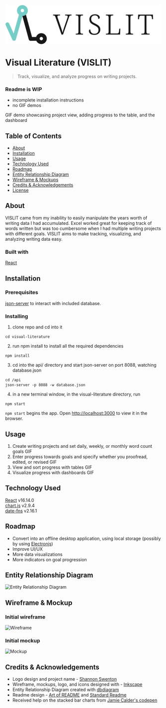 ![VISLIT Logo](/readme-assets/readme_logo-title.svg)
# Visual Literature (VISLIT)
>Track, visualize, and analyze progress on writing projects. 
### Readme is WIP
- incomplete installation instructions
- no GIF demos

GIF demo showcasing project view, adding progress to the table, and the dashboard

## Table of Contents
- [About](#About)
- [Installation](#Installation)
- [Usage](#Usage)
- [Technology Used](#Technology-Used)
- [Roadmap](#Roadmap)
- [Entity Relationship Diagram](#Entity-Relationship-Diagram)
- [Wireframe & Mockups](#Wireframe-&-Mockups)
- [Credits & Acknowledgements](#Credits-&-Acknowledgements)
- [License](#License)

## About
VISLIT came from my inability to easily manipulate the years worth of writing data I had accumulated. Excel worked great for keeping track of words written but was too cumbersome when I had multiple writing projects with different goals. VISLIT aims to make tracking, visualizing, and analyzing writing data easy.

### Built with
[React](https://reactjs.org/)

## Installation

### Prerequisites
[json-server](https://github.com/typicode/json-server) to interact with included database.

### Installing
1. clone repo and cd into it
```
cd visual-literature
```

2. run npm install to install all the required dependencies
```
npm install
```

3. cd into the api/ directory and start json-server on port 8088, watching database.json
```
cd /api
json-server -p 8088 -w database.json
```

4. in a new terminal window, in the visual-literature directory, run
```
npm start
```
```npm start``` begins the app. Open [http://localhost:3000](http://localhost:3000) to view it in the browser.

## Usage
1. Create writing projects and set daily, weekly, or monthly word count goals
GIF
2. Enter progress towards goals and specify whether you proofread, edited, or revised
GIF
3. View and sort progress with tables
GIF
4. Visualize progress with dashboards
GIF

## Technology Used
[React](https://reactjs.org/) v16.14.0 <br>
[chart.js](https://www.chartjs.org/) v2.9.4 <br>
[date-fns](https://date-fns.org/) v2.16.1 <br>

## Roadmap
- Convert into an offline desktop application, using local storage (possibly by using [Electronjs](https://www.electronjs.org/))
- Improve UI/UX
- More data visualizations
- More indicators on goal progression

## Entity Relationship Diagram
![Entity Relationship Diagram](/readme-assets/readme_ERD.png)

## Wireframe & Mockup
### Initial wireframe
![Wireframe](/readme-assets/readme_wireframe.png) <br>
### Initial mockup
![Mockup](/readme-assets/readme_mockup.png)

## Credits & Acknowledgements
- Logo design and project name - [Shannon Swenton](https://www.etsy.com/uk/shop/theshanconnection) <br>
- Wireframe, mockups, logo, and icons designed with - [Inkscape](https://inkscape.org/) <br>
- Entity Relationship Diagram created with [dbdiagram](https://dbdiagram.io/) <br>
- Readme design - [Art of README](https://github.com/noffle/art-of-readme#readme) and [Standard Readme](https://github.com/RichardLitt/standard-readme)
- Received help on the stacked bar charts from [Jamie Calder's codepen](https://codepen.io/jamiecalder/pen/NrROeB?editors=0010) <br>